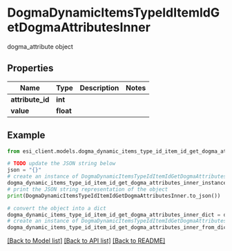 # DogmaDynamicItemsTypeIdItemIdGetDogmaAttributesInner

dogma_attribute object

## Properties

Name | Type | Description | Notes
------------ | ------------- | ------------- | -------------
**attribute_id** | **int** |  | 
**value** | **float** |  | 

## Example

```python
from esi_client.models.dogma_dynamic_items_type_id_item_id_get_dogma_attributes_inner import DogmaDynamicItemsTypeIdItemIdGetDogmaAttributesInner

# TODO update the JSON string below
json = "{}"
# create an instance of DogmaDynamicItemsTypeIdItemIdGetDogmaAttributesInner from a JSON string
dogma_dynamic_items_type_id_item_id_get_dogma_attributes_inner_instance = DogmaDynamicItemsTypeIdItemIdGetDogmaAttributesInner.from_json(json)
# print the JSON string representation of the object
print(DogmaDynamicItemsTypeIdItemIdGetDogmaAttributesInner.to_json())

# convert the object into a dict
dogma_dynamic_items_type_id_item_id_get_dogma_attributes_inner_dict = dogma_dynamic_items_type_id_item_id_get_dogma_attributes_inner_instance.to_dict()
# create an instance of DogmaDynamicItemsTypeIdItemIdGetDogmaAttributesInner from a dict
dogma_dynamic_items_type_id_item_id_get_dogma_attributes_inner_from_dict = DogmaDynamicItemsTypeIdItemIdGetDogmaAttributesInner.from_dict(dogma_dynamic_items_type_id_item_id_get_dogma_attributes_inner_dict)
```
[[Back to Model list]](../README.md#documentation-for-models) [[Back to API list]](../README.md#documentation-for-api-endpoints) [[Back to README]](../README.md)


